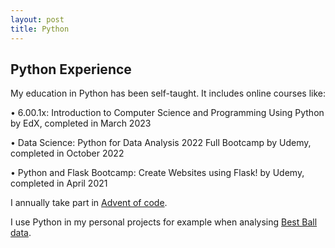 ```yaml
---
layout: post
title: Python
---
```


## Python Experience

My education in Python has been self-taught. It includes online courses like:

•	6.00.1x: Introduction to Computer Science and Programming Using Python by EdX, completed in March 2023

•	Data Science: Python for Data Analysis 2022 Full Bootcamp by Udemy, completed in October 2022

•	Python and Flask Bootcamp: Create Websites using Flask! by Udemy, completed in April 2021

I annually take part in [Advent of code](https://adventofcode.com/about).

I use Python in my personal projects for example when analysing [Best Ball data](https://github.com/fantasydatapros/best-ball-data-bowl).
